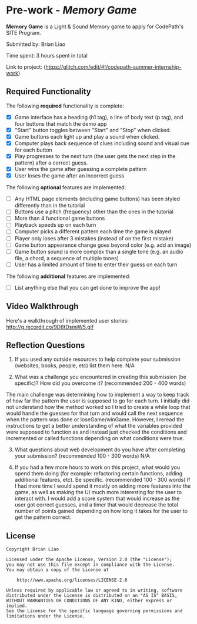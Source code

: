 # Pre-work - *Memory Game*

**Memory Game** is a Light & Sound Memory game to apply for CodePath's SITE Program. 

Submitted by: Brian Liao

Time spent: 3 hours spent in total

Link to project: (https://glitch.com/edit/#!/codepath-summer-internship-work)

## Required Functionality

The following **required** functionality is complete:

* [x] Game interface has a heading (h1 tag), a line of body text (p tag), and four buttons that match the demo app
* [x] "Start" button toggles between "Start" and "Stop" when clicked. 
* [x] Game buttons each light up and play a sound when clicked. 
* [x] Computer plays back sequence of clues including sound and visual cue for each button
* [x] Play progresses to the next turn (the user gets the next step in the pattern) after a correct guess. 
* [x] User wins the game after guessing a complete pattern
* [x] User loses the game after an incorrect guess

The following **optional** features are implemented:

* [ ] Any HTML page elements (including game buttons) has been styled differently than in the tutorial
* [ ] Buttons use a pitch (frequency) other than the ones in the tutorial
* [ ] More than 4 functional game buttons
* [ ] Playback speeds up on each turn
* [ ] Computer picks a different pattern each time the game is played
* [ ] Player only loses after 3 mistakes (instead of on the first mistake)
* [ ] Game button appearance change goes beyond color (e.g. add an image)
* [ ] Game button sound is more complex than a single tone (e.g. an audio file, a chord, a sequence of multiple tones)
* [ ] User has a limited amount of time to enter their guess on each turn

The following **additional** features are implemented:

- [ ] List anything else that you can get done to improve the app!

## Video Walkthrough

Here's a walkthrough of implemented user stories:
http://g.recordit.co/9D8tDsmjW5.gif


## Reflection Questions
1. If you used any outside resources to help complete your submission (websites, books, people, etc) list them here. 
N/A

2. What was a challenge you encountered in creating this submission (be specific)? How did you overcome it? (recommended 200 - 400 words)

The main challenge was determining how to implement a way to keep track of how far the pattern the user is supposed to go for each turn.
I initially did not understand how the method worked so I tried to create a while loop that would handle the guesses for that turn and
would call the next sequence when the pattern was done or loseGame/winGame. However, I reread the instructions to get a better understanding
of what the variables provided were supposed to function as and instead just checked the conditions and incremented or called functions
depending on what conditions were true.

3. What questions about web development do you have after completing your submission? (recommended 100 - 300 words) 
N/A

4. If you had a few more hours to work on this project, what would you spend them doing (for example: refactoring certain functions, adding additional features, etc). Be specific. (recommended 100 - 300 words) 
If I had more time I would spend it mostly on adding more features into the game, as well as making the UI much more interesting
for the user to interact with. I would add a score system that would increase as the user got correct guesses, and a timer that would
decrease the total number of points gained depending on how long it takes for the user to get the pattern correct. 



## License

    Copyright Brian Liao

    Licensed under the Apache License, Version 2.0 (the "License");
    you may not use this file except in compliance with the License.
    You may obtain a copy of the License at

        http://www.apache.org/licenses/LICENSE-2.0

    Unless required by applicable law or agreed to in writing, software
    distributed under the License is distributed on an "AS IS" BASIS,
    WITHOUT WARRANTIES OR CONDITIONS OF ANY KIND, either express or implied.
    See the License for the specific language governing permissions and
    limitations under the License.
